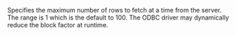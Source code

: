 Specifies the maximum number of rows to fetch at a time from the server. The range is 1
which is the default to 100. The ODBC driver may dynamically reduce the block factor at runtime.
